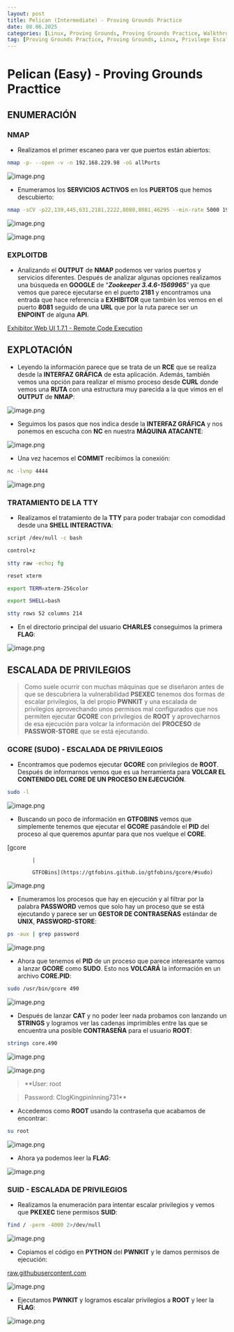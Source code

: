 ```yaml
---
layout: post
title: Pelican (Intermediate) - Proving Grounds Practice
date: 08.06.2025
categories: [Linux, Proving Grounds, Proving Grounds Practice, Walkthrough, OSCP, Tutorial]
tag: [Proving Grounds Practice, Proving Grounds, Linux, Privilege Escalation, PKEXEC, PWNKIT, Zookeeper 3.4.6-1569965, Zookeeper, Exhibitor,GTFOBINS,GCORE, UNIX PASSWORD MANAGER, SUID, SUDO, SUDOERS, Intermediate]
---
```


# Pelican (Easy) - Proving Grounds Practtice

## ENUMERACIÓN

### NMAP

- Realizamos el primer escaneo para ver que puertos están abiertos:

```bash
nmap -p- --open -v -n 192.168.229.98 -oG allPorts
```

![image.png](assets/img/post-img/Pelican/image.png)

- Enumeramos los **SERVICIOS ACTIVOS** en los **PUERTOS** que hemos descubierto:

```bash
nmap -sCV -p22,139,445,631,2181,2222,8080,8081,46295 --min-rate 5000 192.168.229.98 -oN targeted
```

![image.png](assets/img/post-img/Pelican/image%201.png)

![image.png](assets/img/post-img/Pelican/image%202.png)

### EXPLOITDB

- Analizando el **OUTPUT** de **NMAP** podemos ver varios puertos y servicios diferentes. Después de analizar algunas opciones realizamos una búsqueda en **GOOGLE** de “***Zookeeper 3.4.6-1569965***” ya que vemos que parece ejecutarse en el puerto **2181** y encontramos una entrada que hace referencia a **EXHIBITOR** que también los vemos en el puerto **8081** seguido de una **URL** que por la ruta parece ser un **ENPOINT** de alguna **API**.

[Exhibitor Web UI 1.7.1 - Remote Code Execution](https://www.exploit-db.com/exploits/48654)

## EXPLOTACIÓN

- Leyendo la información parece que se trata de un **RCE** que se realiza desde la **INTERFAZ GRÁFICA** de esta aplicación. Además, también vemos una opción para realizar el mismo proceso desde **CURL** donde vemos una **RUTA** con una estructura muy parecida a la que vimos en el **OUTPUT** de **NMAP**:

![image.png](assets/img/post-img/Pelican/image%203.png)

- Seguimos los pasos que nos indica desde la **INTERFAZ GRÁFICA** y nos ponemos en escucha con **NC** en nuestra **MÁQUINA ATACANTE**:

![image.png](assets/img/post-img/Pelican/image%204.png)

- Una vez hacemos el **COMMIT** recibimos la conexión:

```bash
nc -lvnp 4444
```

![image.png](assets/img/post-img/Pelican/image%205.png)

### TRATAMIENTO DE LA TTY

- Realizamos el tratamiento de la **TTY** para poder trabajar con comodidad desde una **SHELL INTERACTIVA**:

```bash
script /dev/null -c bash

control+z

stty raw -echo; fg

reset xterm

export TERM=xterm-256color

export SHELL=bash

stty rows 52 columns 214 
```

- En el directorio principal del usuario **CHARLES** conseguimos la primera **FLAG**:

![image.png](assets/img/post-img/Pelican/image%206.png)

## ESCALADA DE PRIVILEGIOS

> Como suele ocurrir con muchas máquinas que se diseñaron antes de que se descubriera la vulnerabilidad **PSEXEC** tenemos dos formas de escalar privilegios, la del propio **PWNKIT** y una escalada de privilegios aprovechando unos permisos mal configurados que nos permiten ejecutar **GCORE** con privilegios de **ROOT** y aprovecharnos de esa ejecución para volcar la información del **PROCESO** de **PASSWOR-STORE** que se está ejecutando.
> 

### GCORE (SUDO) - ESCALADA DE PRIVILEGIOS

- Encontramos que podemos ejecutar **GCORE** con privilegios de **ROOT**. Después de informarnos vemos que es ua herramienta para **VOLCAR EL CONTENIDO DEL CORE DE UN PROCESO EN EJECUCIÓN**.

```bash
sudo -l
```

![image.png](assets/img/post-img/Pelican/image%207.png)

- Buscando un poco de información en **GTFOBINS** vemos que simplemente tenemos que ejecutar el **GCORE** pasándole el **PID** del proceso al que queremos apuntar para que nos vuelque el **CORE**.

[gcore
            
            |
            
            GTFOBins](https://gtfobins.github.io/gtfobins/gcore/#sudo)

![image.png](assets/img/post-img/Pelican/image%208.png)

- Enumeramos los procesos que hay en ejecución y al filtrar por la palabra **PASSWORD** vemos que solo hay un proceso que se está ejecutando y parece ser un **GESTOR DE CONTRASEÑAS** estándar de **UNIX**, **PASSWORD-STORE**:

```bash
ps -aux | grep password
```

![image.png](assets/img/post-img/Pelican/image%209.png)

- Ahora que tenemos el **PID** de un proceso que parece interesante vamos a lanzar **GCORE** como **SUDO**. Esto nos **VOLCARÁ** la información en un archivo **CORE.PID**:

```bash
sudo /usr/bin/gcore 490
```

![image.png](assets/img/post-img/Pelican/image%2010.png)

- Después de lanzar **CAT** y no poder leer nada probamos con lanzando un **STRINGS** y logramos ver las cadenas imprimibles entre las que se encuentra una posible **CONTRASEÑA** para el usuario **ROOT**:

```bash
strings core.490
```

![image.png](assets/img/post-img/Pelican/image%2011.png)

![image.png](assets/img/post-img/Pelican/image%2012.png)

> **User: root 

> Password: ClogKingpinInning731**
 

- Accedemos como **ROOT** usando la contraseña que acabamos de encontrar:

```bash
su root
```

![image.png](assets/img/post-img/Pelican/image%2013.png)

- Ahora ya podemos leer la **FLAG**:

![image.png](assets/img/post-img/Pelican/image%2014.png)

### SUID - ESCALADA DE PRIVILEGIOS

- Realizamos la enumeración para intentar escalar privilegios y vemos que **PKEXEC** tiene permisos **SUID**:

```bash
find / -perm -4000 2>/dev/null
```

![image.png](assets/img/post-img/Pelican/image%2015.png)

- Copiamos el código en **PYTHON** del **PWNKIT** y le damos permisos de ejecución:

[raw.githubusercontent.com](https://raw.githubusercontent.com/Almorabea/pkexec-exploit/refs/heads/main/CVE-2021-4034.py)

![image.png](assets/img/post-img/Pelican/image%2016.png)

- Ejecutamos **PWNKIT** y logramos escalar privilegios a **ROOT** y leer la **FLAG**:

![image.png](assets/img/post-img/Pelican/image%2017.png)